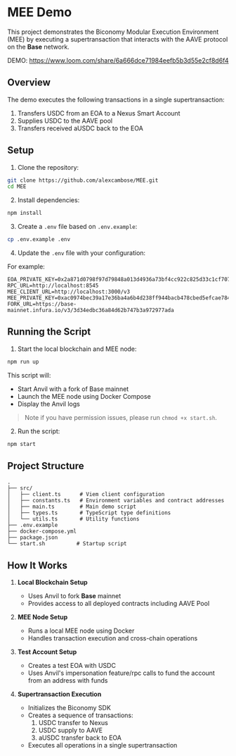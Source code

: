 # MEE Demo

This project demonstrates the Biconomy Modular Execution Environment (MEE) by executing a supertransaction that interacts with the AAVE protocol on the **Base** network.

DEMO: https://www.loom.com/share/6a666dce71984eefb5b3d55e2cf8d6f4

## Overview

The demo executes the following transactions in a single supertransaction:

1. Transfers USDC from an EOA to a Nexus Smart Account
2. Supplies USDC to the AAVE pool
3. Transfers received aUSDC back to the EOA

## Setup

1. Clone the repository:

```bash
git clone https://github.com/alexcambose/MEE.git
cd MEE
```

2. Install dependencies:

```bash
npm install
```

3. Create a `.env` file based on `.env.example`:

```bash
cp .env.example .env
```

4. Update the `.env` file with your configuration:

For example:

```env
EOA_PRIVATE_KEY=0x2a871d0798f97d79848a013d4936a73bf4cc922c825d33c1cf7073dff6d409c6
RPC_URL=http://localhost:8545
MEE_CLIENT_URL=http://localhost:3000/v3
MEE_PRIVATE_KEY=0xac0974bec39a17e36ba4a6b4d238ff944bacb478cbed5efcae784d7bf4f2ff80
FORK_URL=https://base-mainnet.infura.io/v3/3d34edbc36a84d62b747b3a972977ada
```

## Running the Script

1. Start the local blockchain and MEE node:

```bash
npm run up
```

This script will:

- Start Anvil with a fork of Base mainnet
- Launch the MEE node using Docker Compose
- Display the Anvil logs

> Note if you have permission issues, please run `chmod +x start.sh`.

2. Run the script:

```bash
npm start
```

## Project Structure

```
.
├── src/
│   ├── client.ts      # Viem client configuration
│   ├── constants.ts   # Environment variables and contract addresses
│   ├── main.ts        # Main demo script
│   ├── types.ts       # TypeScript type definitions
│   └── utils.ts       # Utility functions
├── .env.example
├── docker-compose.yml
├── package.json
└── start.sh          # Startup script
```

## How It Works

1. **Local Blockchain Setup**

   - Uses Anvil to fork **Base** mainnet
   - Provides access to all deployed contracts including AAVE Pool

2. **MEE Node Setup**

   - Runs a local MEE node using Docker
   - Handles transaction execution and cross-chain operations

3. **Test Account Setup**

   - Creates a test EOA with USDC
   - Uses Anvil's impersonation feature/rpc calls to fund the account from an address with funds

4. **Supertransaction Execution**
   - Initializes the Biconomy SDK
   - Creates a sequence of transactions:
     1. USDC transfer to Nexus
     2. USDC supply to AAVE
     3. aUSDC transfer back to EOA
   - Executes all operations in a single supertransaction
